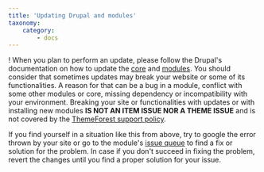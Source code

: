 ```yaml
---
title: 'Updating Drupal and modules'
taxonomy:
    category:
        - docs
---
```


! When you plan to perform an update, please follow the Drupal's documentation on how to update the [core](https://www.drupal.org/docs/8/update) and [modules](https://www.drupal.org/docs/8/update/update-modules). You should consider that sometimes updates may break your website or some of its functionalities. A reason for that can be a bug in a module, conflict with some other modules or core, missing dependency or incompatibility with your environment. Breaking your site or functionalities with updates or with installing new modules **IS NOT AN ITEM ISSUE NOR A THEME ISSUE** and is not covered by the [ThemeForest support policy](https://themeforest.net/page/item_support_policy). 

If you find yourself in a situation like this from above, try to google the error thrown by your site or go to the module's [issue queue](https://www.drupal.org/docs/develop/for-gci-students-where-to-start/using-the-issue-queue) to find a fix or solution for the problem. In case if you don't succeed in fixing the problem, revert the changes until you find a proper solution for your issue.
